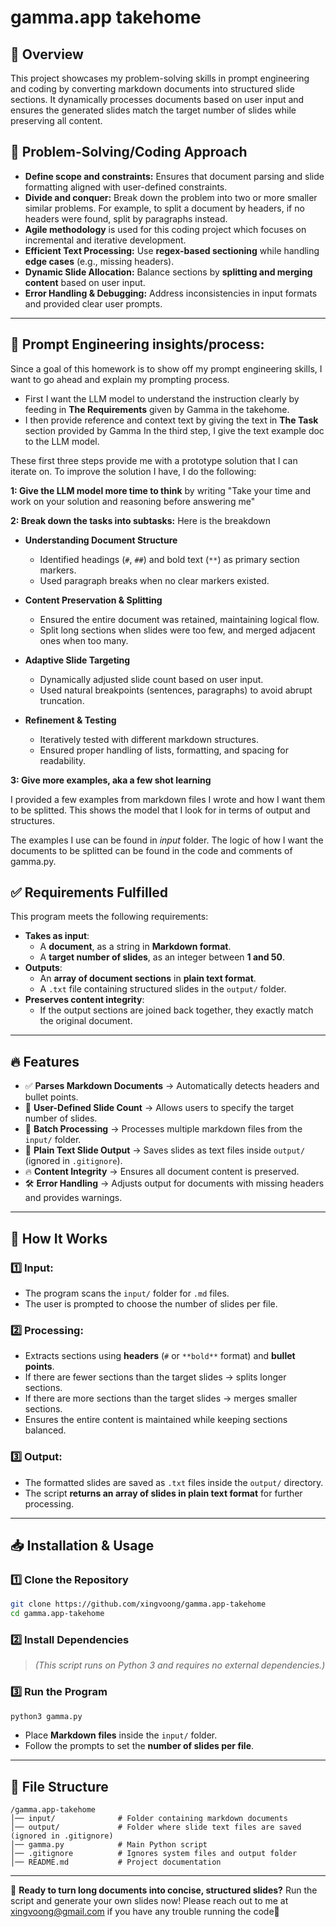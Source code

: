 # gamma.app takehome

## 🚀 Overview
This project showcases my problem-solving skills in prompt engineering and coding by converting markdown documents into structured slide sections. It dynamically processes documents based on user input and ensures the generated slides match the target number of slides while preserving all content.


## 🎯 Problem-Solving/Coding Approach

- **Define scope and constraints:** Ensures that document parsing and slide formatting aligned with user-defined constraints.
- **Divide and conquer:** Break down the problem into two or more smaller similar problems. For example, to split a document by headers, if no headers were found, split by paragraphs instead.
- **Agile methodology** is used for this coding project which focuses on incremental and iterative development.
- **Efficient Text Processing:** Use **regex-based sectioning** while handling **edge cases** (e.g., missing headers).
- **Dynamic Slide Allocation:** Balance sections by **splitting and merging content** based on user input.
- **Error Handling & Debugging:** Address inconsistencies in input formats and provided clear user prompts.

---

## 🤖 Prompt Engineering insights/process:
Since a goal of this homework is to show off my prompt engineering skills, I want to go ahead and explain my prompting process.
- First I want the LLM model to understand the instruction clearly by feeding in **The Requirements** given by Gamma in the takehome.
- I then provide reference and context text by giving the text in **The Task** section provided by Gamma
In the third step, I give the text example doc to the LLM model.

These first three steps provide me with a prototype solution that I can iterate on. To improve the solution I have, I do the following:

**1: Give the LLM model more time to think** by writing "Take your time and work on your solution and reasoning before answering me"

**2: Break down the tasks into subtasks:**
Here is the breakdown

-   **Understanding Document Structure**

    -   Identified headings (`#`, `##`) and bold text (`**`) as primary section markers.
    -   Used paragraph breaks when no clear markers existed.
-   **Content Preservation & Splitting**

    -   Ensured the entire document was retained, maintaining logical flow.
    -   Split long sections when slides were too few, and merged adjacent ones when too many.
-   **Adaptive Slide Targeting**

    -   Dynamically adjusted slide count based on user input.
    -   Used natural breakpoints (sentences, paragraphs) to avoid abrupt truncation.
-   **Refinement & Testing**

    -   Iteratively tested with different markdown structures.
    -   Ensured proper handling of lists, formatting, and spacing for readability.

**3: Give more examples, aka a few shot learning**

I provided a few examples from markdown files I wrote and how I want them to be splitted. This shows the model that I look for in terms of output and structures.

The examples I use can be found in *input* folder. The logic of how I want the documents to be splitted can be found in the code and comments of gamma.py.

## ✅ Requirements Fulfilled
This program meets the following requirements:
- **Takes as input**:
  - A **document**, as a string in **Markdown format**.
  - A **target number of slides**, as an integer between **1 and 50**.
- **Outputs**:
  - An **array of document sections** in **plain text format**.
  - A `.txt` file containing structured slides in the `output/` folder.
- **Preserves content integrity**:
  - If the output sections are joined back together, they exactly match the original document.

---

## 🔥 Features
- ✅ **Parses Markdown Documents** → Automatically detects headers and bullet points.
- 🎯 **User-Defined Slide Count** → Allows users to specify the target number of slides.
- 📂 **Batch Processing** → Processes multiple markdown files from the `input/` folder.
- 📄 **Plain Text Slide Output** → Saves slides as text files inside `output/` (ignored in `.gitignore`).
- 🔥 **Content Integrity** → Ensures all document content is preserved.
- 🛠️ **Error Handling** → Adjusts output for documents with missing headers and provides warnings.

---

## 🔧 How It Works

### **1️⃣ Input:**
- The program scans the `input/` folder for `.md` files.
- The user is prompted to choose the number of slides per file.

### **2️⃣ Processing:**
- Extracts sections using **headers** (`#` or `**bold**` format) and **bullet points**.
- If there are fewer sections than the target slides → splits longer sections.
- If there are more sections than the target slides → merges smaller sections.
- Ensures the entire content is maintained while keeping sections balanced.

### **3️⃣ Output:**
- The formatted slides are saved as `.txt` files inside the `output/` directory.
- The script **returns an array of slides in plain text format** for further processing.

---

## 📥 Installation & Usage

### **1️⃣ Clone the Repository**
```bash
git clone https://github.com/xingvoong/gamma.app-takehome
cd gamma.app-takehome
```

### **2️⃣ Install Dependencies**
> *(This script runs on Python 3 and requires no external dependencies.)*

### **3️⃣ Run the Program**
```bash
python3 gamma.py
```
- Place **Markdown files** inside the `input/` folder.
- Follow the prompts to set the **number of slides per file**.

---

## 📂 File Structure

```
/gamma.app-takehome
│── input/              # Folder containing markdown documents
│── output/             # Folder where slide text files are saved (ignored in .gitignore)
│── gamma.py            # Main Python script
│── .gitignore          # Ignores system files and output folder
│── README.md           # Project documentation
```

---


🎉 **Ready to turn long documents into concise, structured slides?** Run the script and generate your own slides now! Please reach out to me at xingvoong@gmail.com if you have any trouble running the code🚀